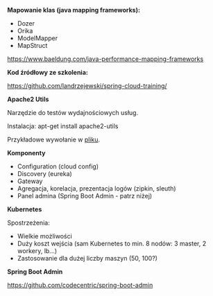 **Mapowanie klas (java mapping frameworks):**

- Dozer
- Orika
- ModelMapper
- MapStruct

https://www.baeldung.com/java-performance-mapping-frameworks

**Kod źródłowy ze szkolenia:**

https://github.com/landrzejewski/spring-cloud-training/

**Apache2 Utils**

Narzędzie do testów wydajnościowych usług.

Instalacja: apt-get install apache2-utils

Przykładowe wywołanie w [pliku](apache2-utils.txt).

**Komponenty**

- Configuration (cloud config)
- Discovery (eureka)
- Gateway
- Agregacja, korelacja, prezentacja logów (zipkin, sleuth)
- Panel admina (Spring Boot Admin - patrz niżej)

**Kubernetes**

Spostrzeżenia:

- Wielkie możliwości
- Duży koszt wejścia (sam Kubernetes to min. 8 nodów: 3 master, 2 workery, lb...)
- Zastosowanie dla dużej liczby maszyn (50, 100?)

**Spring Boot Admin**

https://github.com/codecentric/spring-boot-admin
